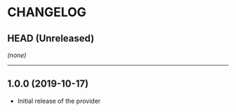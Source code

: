 CHANGELOG
=========

## HEAD (Unreleased)
_(none)_

---

## 1.0.0 (2019-10-17)
* Initial release of the provider
